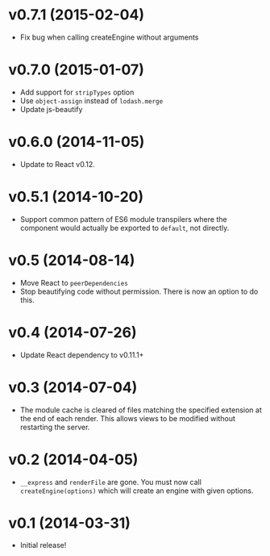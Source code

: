 # v0.7.1 (2015-02-04)

* Fix bug when calling createEngine without arguments

# v0.7.0 (2015-01-07)

* Add support for `stripTypes` option
* Use `object-assign` instead of `lodash.merge`
* Update js-beautify

# v0.6.0 (2014-11-05)

* Update to React v0.12.

# v0.5.1 (2014-10-20)

* Support common pattern of ES6 module transpilers where the component would actually be exported to `default`, not directly.


# v0.5 (2014-08-14)

* Move React to `peerDependencies`
* Stop beautifying code without permission. There is now an option to do this.


# v0.4 (2014-07-26)

* Update React dependency to v0.11.1+


# v0.3 (2014-07-04)

* The module cache is cleared of files matching the specified extension at the end of each render. This allows views to be modified without restarting the server.


# v0.2 (2014-04-05)

* `__express` and `renderFile` are gone. You must now call `createEngine(options)` which will create an engine with given options.


# v0.1 (2014-03-31)

* Initial release!
